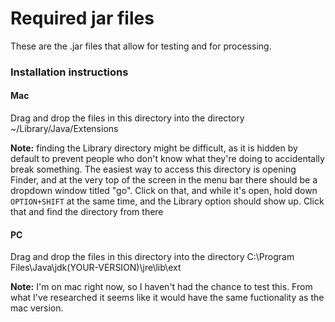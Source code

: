 # Required jar files

These are the .jar files that allow for testing and for processing.

### Installation instructions

#### Mac

Drag and drop the files in this directory into the directory ~/Library/Java/Extensions

__Note:__ finding the Library directory might be difficult, as it is hidden by default to prevent people who don't know what they're doing to accidentally break something. The easiest way to access this directory is opening Finder, and at the very top of the screen in the menu bar there should be a dropdown window titled "go". Click on that, and while it's open, hold down `OPTION+SHIFT` at the same time, and the Library option should show up. Click that and find the directory from there

#### PC

Drag and drop the files in this directory into the directory C:\Program Files\Java\jdk(YOUR-VERSION)\jre\lib\ext

__Note:__ I'm on mac right now, so I haven't had the chance to test this. From what I've researched it seems like it would have the same fuctionality as the mac version.
